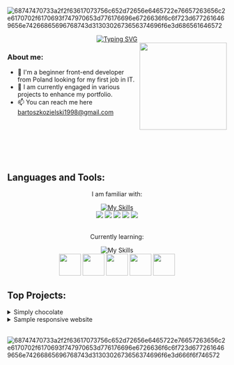 ![68747470733a2f2f63617073756c652d72656e6465722e76657263656c2e6170702f6170693f747970653d776176696e6726636f6c6f723d6772616469656e74266865696768743d3130302673656374696f6e3d686561646572](https://github.com/m3riadoc/m3riadoc/assets/129390881/deb18869-4963-45c7-87de-7c6d0b6e6a81)


<div align="center">
  <a href="https://git.io/typing-svg">
    <img src="https://readme-typing-svg.demolab.com?font=Fira+Code&duration=2000&pause=300&random=false&size=30&center=true&width=435&lines=Hello+there!;I'm+Bartosz+Kozielski+" alt="Typing SVG">
  </a>
</div>

<img src="https://github.com/m3riadoc/m3riadoc/assets/129390881/70e0ea20-b870-4d7a-a857-3ade9ddb3cb4" width="200" height="200" align="right">

### About me:
- 🔭 I'm a beginner front-end developer from Poland looking for my first job in IT.
- 🌱 I am currently engaged in various projects to enhance my portfolio.
- 📫 You can reach me here bartoszkozielski1998@gmail.com


<br><br><br><br><br>


<h2>Languages and Tools:</h2>
<p align="center">I am familiar with: </p>
<div align="center">
    <a href="https://skillicons.dev">
        <img src="https://skillicons.dev/icons?i=html,css,js,bootstrap,github" alt="My Skills"/>
    </a>
</div>
<div align="center">
  <img src="https://img.shields.io/badge/html5-%23E34F26.svg?style=for-the-badge&logo=html5&logoColor=white"> <img src="https://img.shields.io/badge/css3-%231572B6.svg?style=for-the-badge&logo=css3&logoColor=white"> <img src="https://img.shields.io/badge/javascript-%23323330.svg?style=for-the-badge&logo=javascript&logoColor=%23F7DF1E"> <img src="https://img.shields.io/badge/bootstrap-%238511FA.svg?style=for-the-badge&logo=bootstrap&logoColor=white"> <img src="https://img.shields.io/badge/github-%23121011.svg?style=for-the-badge&logo=github&logoColor=white">
</div>
<br>


<p align="center">Currently learning: </p>
<div align="center">
<img src="https://skillicons.dev/icons?i=nodejs,react,jquery,redux,sass" alt="My Skills"/>
</div>
<div align="center">
 <img width="50" src="https://img.shields.io/badge/node.js-6DA55F?style=for-the-badge&logo=node.js&logoColor=white"> <img width="50" src="https://img.shields.io/badge/react-%2320232a.svg?style=for-the-badge&logo=react&logoColor=%2361DAFB"> <img width="50" src="https://img.shields.io/badge/jquery-%230769AD.svg?style=for-the-badge&logo=jquery&logoColor=white"> <img width="50" src="https://img.shields.io/badge/redux-%23593d88.svg?style=for-the-badge&logo=redux&logoColor=white"> <img width="50" src="https://img.shields.io/badge/SASS-hotpink.svg?style=for-the-badge&logo=SASS&logoColor=white">
</div>

<h2>Top Projects:</h2>

<details>
<summary>Simply chocolate</summary>
&nbsp;


My first biggest group project. Fully responsive website
built based on knowledge of HTML, CSS, JavaScript and Node.js.

https://m3riadoc.github.io/simply_chocolate_project/

</details>


<details>
<summary>Sample responsive website</summary>


Website created for html and css exercises.

https://m3riadoc.github.io/goit-markup-hw-07/

</details>


<br>


![68747470733a2f2f63617073756c652d72656e6465722e76657263656c2e6170702f6170693f747970653d776176696e6726636f6c6f723d6772616469656e74266865696768743d3130302673656374696f6e3d666f6f746572](https://github.com/m3riadoc/m3riadoc/assets/129390881/4a407434-1f60-4063-ac1f-054847f471e5)
